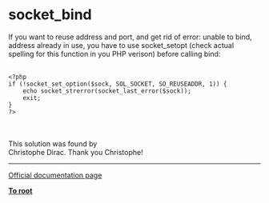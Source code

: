 # socket_bind



If you want to reuse address and port, and get rid of error: unable to bind, address already in use, you have to use socket_setopt (check actual spelling for this function in you PHP verison) before calling bind:<br><br>

```
<?php
if (!socket_set_option($sock, SOL_SOCKET, SO_REUSEADDR, 1)) {
    echo socket_strerror(socket_last_error($sock));
    exit;
}
?>
```
<br><br>This solution was found by <br>Christophe Dirac. Thank you Christophe!  

---

[Official documentation page](https://www.php.net/manual/en/function.socket-bind.php)

**[To root](/README.md)**